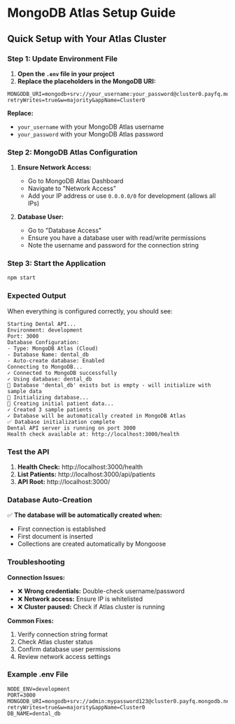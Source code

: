# MongoDB Atlas Setup Guide

## Quick Setup with Your Atlas Cluster

### Step 1: Update Environment File

1. **Open the `.env` file in your project**
2. **Replace the placeholders in the MongoDB URI:**

```env
MONGODB_URI=mongodb+srv://your_username:your_password@cluster0.payfq.mongodb.net/dental_db?retryWrites=true&w=majority&appName=Cluster0
```

**Replace:**
- `your_username` with your MongoDB Atlas username
- `your_password` with your MongoDB Atlas password

### Step 2: MongoDB Atlas Configuration

1. **Ensure Network Access:**
   - Go to MongoDB Atlas Dashboard
   - Navigate to "Network Access"
   - Add your IP address or use `0.0.0.0/0` for development (allows all IPs)

2. **Database User:**
   - Go to "Database Access"
   - Ensure you have a database user with read/write permissions
   - Note the username and password for the connection string

### Step 3: Start the Application

```bash
npm start
```

### Expected Output

When everything is configured correctly, you should see:

```
Starting Dental API...
Environment: development
Port: 3000
Database Configuration:
- Type: MongoDB Atlas (Cloud)
- Database Name: dental_db
- Auto-create database: Enabled
Connecting to MongoDB...
✓ Connected to MongoDB successfully
✓ Using database: dental_db
📝 Database 'dental_db' exists but is empty - will initialize with sample data
🔧 Initializing database...
📝 Creating initial patient data...
✓ Created 3 sample patients
✓ Database will be automatically created in MongoDB Atlas
✅ Database initialization complete
Dental API server is running on port 3000
Health check available at: http://localhost:3000/health
```

### Test the API

1. **Health Check:** http://localhost:3000/health
2. **List Patients:** http://localhost:3000/api/patients
3. **API Root:** http://localhost:3000/

### Database Auto-Creation

✅ **The database will be automatically created when:**
- First connection is established
- First document is inserted
- Collections are created automatically by Mongoose

### Troubleshooting

**Connection Issues:**
- ❌ **Wrong credentials:** Double-check username/password
- ❌ **Network access:** Ensure IP is whitelisted
- ❌ **Cluster paused:** Check if Atlas cluster is running

**Common Fixes:**
1. Verify connection string format
2. Check Atlas cluster status
3. Confirm database user permissions
4. Review network access settings

### Example .env File

```env
NODE_ENV=development
PORT=3000
MONGODB_URI=mongodb+srv://admin:mypassword123@cluster0.payfq.mongodb.net/dental_db?retryWrites=true&w=majority&appName=Cluster0
DB_NAME=dental_db
```

